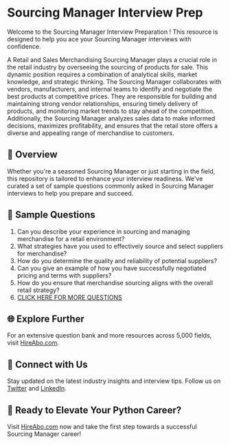 # Sourcing Manager Interview Prep

Welcome to the Sourcing Manager Interview Preparation ! This resource is designed to help you ace your Sourcing Manager interviews with confidence.

A Retail and Sales Merchandising Sourcing Manager plays a crucial role in the retail industry by overseeing the sourcing of products for sale. This dynamic position requires a combination of analytical skills, market knowledge, and strategic thinking. The Sourcing Manager collaborates with vendors, manufacturers, and internal teams to identify and negotiate the best products at competitive prices. They are responsible for building and maintaining strong vendor relationships, ensuring timely delivery of products, and monitoring market trends to stay ahead of the competition. Additionally, the Sourcing Manager analyzes sales data to make informed decisions, maximizes profitability, and ensures that the retail store offers a diverse and appealing range of merchandise to customers.

## 🚀 Overview

Whether you're a seasoned Sourcing Manager or just starting in the field, this repository is tailored to enhance your interview readiness. We've curated a set of sample questions commonly asked in Sourcing Manager interviews to help you prepare and succeed.

## 📝 Sample Questions

1. Can you describe your experience in sourcing and managing merchandise for a retail environment?
2. What strategies have you used to effectively source and select suppliers for merchandise?
3. How do you determine the quality and reliability of potential suppliers?
4. Can you give an example of how you have successfully negotiated pricing and terms with suppliers?
5. How do you ensure that merchandise sourcing aligns with the overall retail strategy?
6. [CLICK HERE FOR MORE QUESTIONS](https://hireabo.com/job/22_3_18/Sourcing%20Manager)

## 🌐 Explore Further

For an extensive question bank and more resources across 5,000 fields, visit [HireAbo.com](https://www.hireabo.com).

## 📱 Connect with Us

Stay updated on the latest industry insights and interview tips. Follow us on [Twitter](https://twitter.com/hireabo) and [LinkedIn](https://www.linkedin.com/in/hire-abo-3609972a8/).

## 🚀 Ready to Elevate Your Python Career?

Visit [HireAbo.com](https://www.hireabo.com) now and take the first step towards a successful Sourcing Manager career!